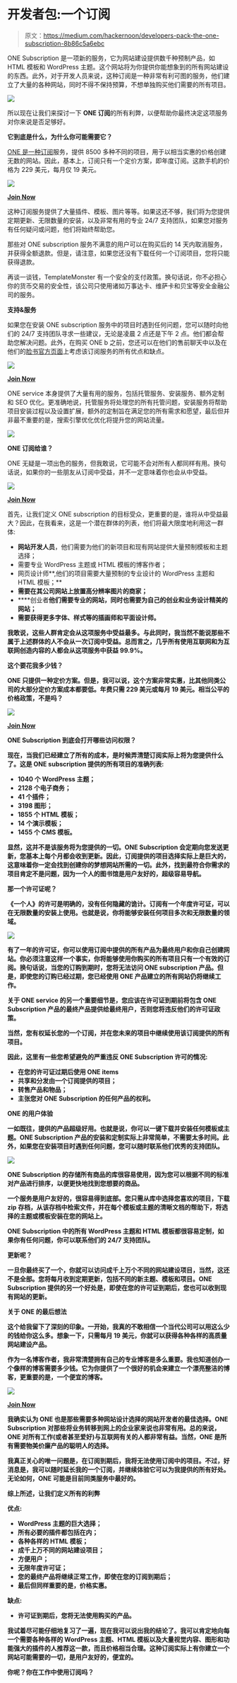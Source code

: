 # 开发者包:一个订阅

> 原文：<https://medium.com/hackernoon/developers-pack-the-one-subscription-8b86c5a6ebc>

ONE Subscription 是一项新的服务，它为网站建设提供数千种预制产品，如 HTML 模板和 WordPress 主题。这个网站将为你提供你能想象到的所有网站建设的东西。此外，对于开发人员来说，这种订阅是一种非常有利可图的服务，他们建立了大量的各种网站，同时不得不保持预算，不想单独购买他们需要的所有项目。

![](img/6c6f6fdf55ed81d6a484d7cda3c3b072.png)

所以现在让我们来探讨一下 **ONE 订阅**的所有利弊，以便帮助你最终决定这项服务对你来说是否足够好。

**它到底是什么，为什么你可能需要它？**

[ONE 是一种订阅](https://one.templatemonster.com/?aff=hackernoon)服务，提供 8500 多种不同的项目，用于以相当实惠的价格创建无数的网站。因此，基本上，订阅只有一个定价方案，即年度订阅。这款手机的价格为 229 美元，每月仅 19 美元。

![](img/12d06af59ada356ddb336d3289fe7bf8.png)

[**Join Now**](https://one.templatemonster.com/?aff=hackernoon)

这种订阅服务提供了大量插件、模板、图片等等。如果这还不够，我们将为您提供定期更新、无限数量的安装，以及非常有用的专业 24/7 支持团队，如果您对服务有任何疑问或问题，他们将始终帮助您。

那些对 ONE subscription 服务不满意的用户可以在购买后的 14 天内取消服务，并获得全额退款。但是，请注意，如果您还没有下载任何一个订阅项目，您将只能获得退款。

再谈一谈钱，TemplateMonster 有一个安全的支付政策。换句话说，你不必担心你的货币交易的安全性，该公司只使用诸如万事达卡、维萨卡和贝宝等安全金融公司的服务。

**支持&服务**

如果您在安装 ONE subscription 服务中的项目时遇到任何问题，您可以随时向他们的 24/7 支持团队寻求一些建议，无论是凌晨 2 点还是下午 2 点。他们都会帮助您解决问题。此外，在购买 ONE b 之前，您还可以在他们的售前聊天中以及在他们的[脸书官方页面](https://www.facebook.com/groups/ONE.by.TemplateMonster/)上考虑该订阅服务的所有优点和缺点。

![](img/c288dc507be313af212f1ca4b9aa482a.png)

[**Join Now**](https://one.templatemonster.com/?aff=hackernoon)

ONE service 本身提供了大量有用的服务，包括托管服务、安装服务、额外定制和 SEO 优化。更准确地说，托管服务将处理您的所有托管问题，安装服务将帮助项目安装过程以及设置扩展，额外的定制旨在满足您的所有需求和愿望，最后但并非最不重要的是，搜索引擎优化优化将提升您的网站流量。

![](img/20f682ad987728349c0b4f45cd4296d8.png)

**ONE 订阅给谁？**

ONE 无疑是一项出色的服务，但我敢说，它可能不会对所有人都同样有用。换句话说，如果你的一些朋友从订阅中受益，并不一定意味着你也会从中受益。

![](img/04ca9b65788906970cc70dded4331991.png)

[**Join Now**](https://one.templatemonster.com/?aff=hackernoon)

首先，让我们定义 ONE subscription 的目标受众，更重要的是，谁将从中受益最大？因此，在我看来，这是一个潜在群体的列表，他们将最大限度地利用这一群体:

*   **网站开发人员**，他们需要为他们的新项目和现有网站提供大量预制模板和主题选择；
*   需要专业 WordPress 主题或 HTML 模板的博客作者；
*   网页设计师**,他们的项目需要大量预制的专业设计的 WordPress 主题和 HTML 模板；**
*   ****需要在其公司网站上放置高分辨率图片的商家**；**
*   ****创业者**他们需要专业的网站，同时也需要为自己的创业和业务设计精美的网站；**
*   ****需要获得更多字体、样式等的插画师**和**平面设计师**。**

**我敢说，这些人群肯定会从这项服务中受益最多。与此同时，我当然不能说那些不属于上述群体的人不会从一次订阅中受益。总而言之，几乎所有使用互联网和为互联网创造内容的人都会从这项服务中获益 99.9%。**

**这个要花我多少钱？**

**ONE 只提供一种定价方案。但是，我可以说，这个方案非常实惠，比其他同类公司的大部分定价方案成本都要低。年费只需 229 美元或每月 19 美元。相当公平的价格政策，不是吗？**

**![](img/a4a63cf50c306de0b1f28ece207fcfba.png)**

**[**Join Now**](https://one.templatemonster.com/?aff=hackernoon)**

**ONE Subscription 到底会打开哪些访问权限？**

**现在，当我们已经建立了所有的成本，是时候弄清楚订阅实际上将为您提供什么了。这是 ONE subscription 提供的所有项目的准确列表:**

*   **1040 个 WordPress 主题；**
*   **2128 个电子商务；**
*   **41 个插件；**
*   **3198 图形；**
*   **1855 个 HTML 模板；**
*   **14 个演示模板；**
*   **1455 个 CMS 模板。**

**显然，这并不是该服务将为您提供的一切。ONE Subscription 会定期向您发送更新，您基本上每个月都会收到更新。因此，订阅提供的项目选择实际上是巨大的，这意味着你一定会找到创建你的梦想网站所需的一切。此外，找到最符合你需求的项目肯定不是问题，因为一个人的图书馆是用户友好的，超级容易导航。**

**那一个许可证呢？**

**《一个人》的许可是明确的，没有任何隐藏的诡计。订阅有一个年度许可证，可以在无限数量的安装上使用。也就是说，你将能够安装任何项目多次和无限数量的领域。**

**![](img/6cc5e3037b0c54915aa375466b7a55ad.png)**

**有了一年的许可证，你可以使用订阅中提供的所有产品为最终用户和你自己创建网站。你必须注意这样一个事实，你将能够使用你购买的所有项目只有一个有效的订阅。换句话说，当您的订购到期时，您将无法访问 ONE subscription 产品。但是，即使您的订购已经过期，您已经使用 ONE 产品建立的所有网站仍将继续工作。**

**关于 ONE service 的另一个重要细节是，您应该在许可证到期前将包含 ONE Subscription 产品的最终产品提供给最终用户，否则您将违反他们的许可证政策。**

**当然，您有权延长您的一个订阅，并在您未来的项目中继续使用该订阅提供的所有项目。**

**因此，这里有一些您希望避免的严重违反 **ONE Subscription 许可的情况**:**

*   **在您的许可证过期后使用 ONE items**
*   **共享和分发由一个订阅提供的项目；**
*   **转售产品和物品；**
*   **主张您对 ONE Subscription 的任何产品的权利。**

****ONE 的用户体验****

**一如既往，提供的产品超级好用。也就是说，你可以一键下载并安装任何模板或主题。ONE Subscription 产品的安装和定制实际上非常简单，不需要太多时间。此外，如果您在安装项目时遇到任何问题，您可以随时联系他们优秀的支持团队。**

**![](img/3e0dfc6415f94cba775cf0d4146228b2.png)**

**ONE Subscription 的存储所有商品的库很容易使用，因为您可以根据不同的标准对产品进行排序，以便更快地找到您想要的商品。**

**一个服务是用户友好的，很容易得到底部。您只需从库中选择您喜欢的项目，下载 zip 存档，从该存档中检索文件，并在每个模板或主题的清晰文档的帮助下，将选择的主题或模板安装在您的网站上。**

**ONE Subscription 中的所有 WordPress 主题和 HTML 模板都很容易定制，如果你有任何问题，你可以联系他们的 24/7 支持团队。**

**更新呢？**

**一旦你最终买了一个，你就可以访问成千上万个不同的网站建设项目，当然，这还不是全部。您将每月收到定期更新，包括不同的新主题、模板和项目。ONE Subscription 提供的另一个好处是，即使在您的许可证到期后，您也可以收到现有网站的更新。**

****关于 ONE 的最后想法****

**这个给我留下了深刻的印象。一开始，我真的不敢相信一个当代公司可以用这么少的钱给你这么多。想象一下，只需每月 19 美元，你就可以获得各种各样的高质量网站建设产品。**

**作为一名博客作者，我非常清楚拥有自己的专业博客是多么重要。我也知道创办一个像样的博客需要多少钱。它为你提供了一个很好的机会来建立一个漂亮整洁的博客，更重要的是，一个便宜的博客。**

**![](img/e05f4c0ddc471c8b31bab9b8a6908d6d.png)**

**[Join Now](https://one.templatemonster.com/?aff=hackernoon)**

**我确实认为 ONE 也是那些需要多种网站设计选择的网站开发者的最佳选择。ONE Subscription 对那些将业务转移到网上的企业家来说也非常有用。总的来说，ONE 对所有工作(或者甚至爱好)与互联网有关的人都非常有益。当然，ONE 是所有需要物美价廉产品的聪明人的选择。**

**我真正关心的唯一问题是，在订阅到期后，我将无法使用订阅中的项目。不过，好消息是，我可以随时延长我的一个订阅，并继续体验它可以为我提供的所有好处。无论如何，ONE 可能是目前同类服务中最好的。**

****综上所述，让我们定义所有的利弊****

****优点:****

*   **WordPress 主题的巨大选择；**
*   **所有必要的插件都包括在内；**
*   **各种各样的 HTML 模板；**
*   **成千上万不同的网站建设项目；**
*   **方便用户；**
*   **无限年度许可证；**
*   **您的最终产品将继续正常工作，即使在您的订阅到期后；**
*   **最后但同样重要的是，价格实惠。**

****缺点:****

*   **许可证到期后，您将无法使用购买的产品。**

**我试着尽可能仔细地复习了一遍，现在我可以说出我的结论了。我可以肯定地向每一个需要各种各样的 WordPress 主题、HTML 模板以及大量视觉内容、图形和功能强大的插件的人推荐这一款，而且价格相当合理。这种订阅实际上有你建立一个网站可能需要的一切，是用户友好的，便宜的。**

**你呢？你在工作中使用订阅吗？**